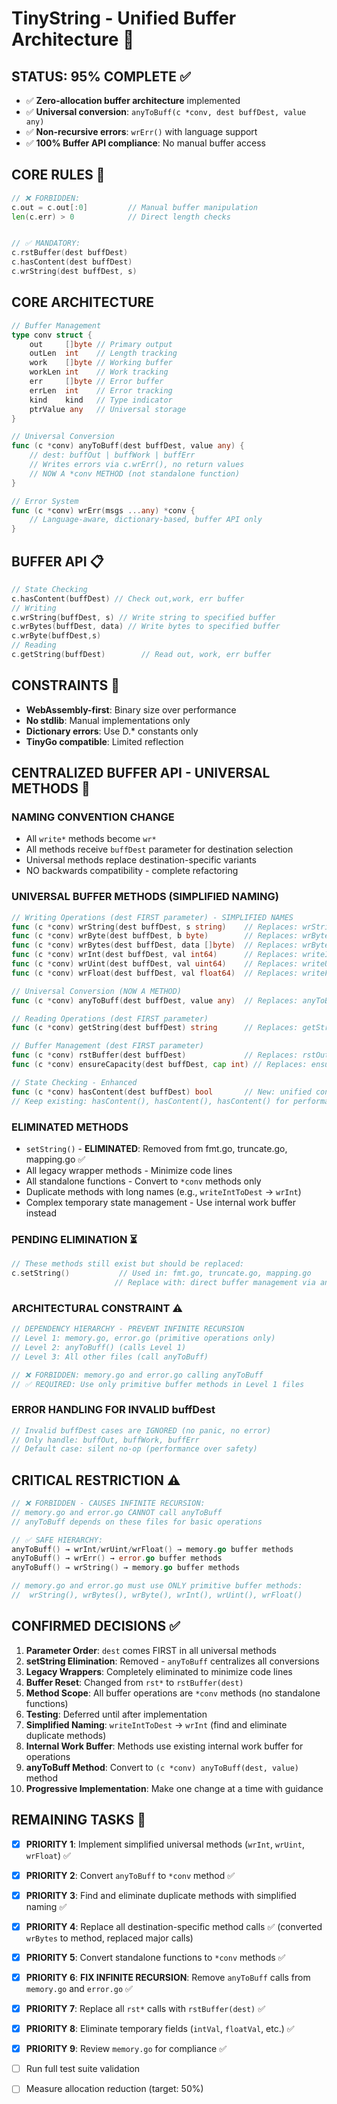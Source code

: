 # TinyString - Unified Buffer Architecture 🎯

## **STATUS: 95% COMPLETE** ✅
- ✅ **Zero-allocation buffer architecture** implemented
- ✅ **Universal conversion**: `anyToBuff(c *conv, dest buffDest, value any)`
- ✅ **Non-recursive errors**: `wrErr()` with language support
- ✅ **100% Buffer API compliance**: No manual buffer access

## **CORE RULES** 🚨
```go
// ❌ FORBIDDEN:
c.out = c.out[:0]         // Manual buffer manipulation
len(c.err) > 0            // Direct length checks


// ✅ MANDATORY:
c.rstBuffer(dest buffDest)
c.hasContent(dest buffDest)
c.wrString(dest buffDest, s)

```

## **CORE ARCHITECTURE** ️
```go
// Buffer Management
type conv struct {
    out     []byte // Primary output
    outLen  int    // Length tracking
    work    []byte // Working buffer  
    workLen int    // Work tracking
    err     []byte // Error buffer
    errLen  int    // Error tracking
    kind    kind   // Type indicator
    ptrValue any   // Universal storage
}

// Universal Conversion
func (c *conv) anyToBuff(dest buffDest, value any) {
    // dest: buffOut | buffWork | buffErr
    // Writes errors via c.wrErr(), no return values
    // NOW A *conv METHOD (not standalone function)
}

// Error System
func (c *conv) wrErr(msgs ...any) *conv {
    // Language-aware, dictionary-based, buffer API only
}
```

## **BUFFER API** 📋
```go
// State Checking
c.hasContent(buffDest) // Check out,work, err buffer
// Writing
c.wrString(buffDest, s) // Write string to specified buffer
c.wrBytes(buffDest, data) // Write bytes to specified buffer    
c.wrByte(buffDest,s)        
// Reading
c.getString(buffDest)        // Read out, work, err buffer

```

## **CONSTRAINTS** 📝
- **WebAssembly-first**: Binary size over performance
- **No stdlib**: Manual implementations only
- **Dictionary errors**: Use D.* constants only
- **TinyGo compatible**: Limited reflection

## **CENTRALIZED BUFFER API - UNIVERSAL METHODS** 🎯

### **NAMING CONVENTION CHANGE**
- All `write*` methods become `wr*`
- All methods receive `buffDest` parameter for destination selection
- Universal methods replace destination-specific variants
- NO backwards compatibility - complete refactoring

### **UNIVERSAL BUFFER METHODS** (SIMPLIFIED NAMING)
```go
// Writing Operations (dest FIRST parameter) - SIMPLIFIED NAMES
func (c *conv) wrString(dest buffDest, s string)    // Replaces: wrStringToOut, wrString, wrStringToErr  
func (c *conv) wrByte(dest buffDest, b byte)        // Replaces: wrByte (out-only)
func (c *conv) wrBytes(dest buffDest, data []byte)  // Replaces: wrBytes, wrToWork, wrBytes
func (c *conv) wrInt(dest buffDest, val int64)      // Replaces: writeIntToDest + duplicates
func (c *conv) wrUint(dest buffDest, val uint64)    // Replaces: writeUintToDest + duplicates  
func (c *conv) wrFloat(dest buffDest, val float64)  // Replaces: writeFloatToDest + duplicates

// Universal Conversion (NOW A METHOD)
func (c *conv) anyToBuff(dest buffDest, value any)  // Replaces: anyToBuff function

// Reading Operations (dest FIRST parameter)
func (c *conv) getString(dest buffDest) string      // Replaces: getString, getString, getString

// Buffer Management (dest FIRST parameter)
func (c *conv) rstBuffer(dest buffDest)             // Replaces: rstOut, rstWork, resetErr
func (c *conv) ensureCapacity(dest buffDest, cap int) // Replaces: ensureOutCapacity

// State Checking - Enhanced
func (c *conv) hasContent(dest buffDest) bool       // New: unified content checking
// Keep existing: hasContent(), hasContent(), hasContent() for performance
```

### **ELIMINATED METHODS**
- `setString()` - **ELIMINATED**: Removed from fmt.go, truncate.go, mapping.go ✅
- All legacy wrapper methods - Minimize code lines  
- All standalone functions - Convert to `*conv` methods only
- Duplicate methods with long names (e.g., `writeIntToDest` → `wrInt`)
- Complex temporary state management - Use internal work buffer instead

### **PENDING ELIMINATION** ⏳
```go
// These methods still exist but should be replaced:
c.setString()           // Used in: fmt.go, truncate.go, mapping.go
                       // Replace with: direct buffer management via anyToBuff
```

### **ARCHITECTURAL CONSTRAINT** ⚠️
```go
// DEPENDENCY HIERARCHY - PREVENT INFINITE RECURSION
// Level 1: memory.go, error.go (primitive operations only)
// Level 2: anyToBuff() (calls Level 1)
// Level 3: All other files (call anyToBuff)

// ❌ FORBIDDEN: memory.go and error.go calling anyToBuff
// ✅ REQUIRED: Use only primitive buffer methods in Level 1 files
```

### **ERROR HANDLING FOR INVALID buffDest**
```go
// Invalid buffDest cases are IGNORED (no panic, no error)
// Only handle: buffOut, buffWork, buffErr
// Default case: silent no-op (performance over safety)
```

## **CRITICAL RESTRICTION** ⚠️
```go
// ❌ FORBIDDEN - CAUSES INFINITE RECURSION:
// memory.go and error.go CANNOT call anyToBuff
// anyToBuff depends on these files for basic operations

// ✅ SAFE HIERARCHY:
anyToBuff() → wrInt/wrUint/wrFloat() → memory.go buffer methods
anyToBuff() → wrErr() → error.go buffer methods  
anyToBuff() → wrString() → memory.go buffer methods

// memory.go and error.go must use ONLY primitive buffer methods:
//  wrString(), wrBytes(), wrByte(), wrInt(), wrUint(), wrFloat()
```

## **CONFIRMED DECISIONS** ✅
1. **Parameter Order**: `dest` comes FIRST in all universal methods
2. **setString Elimination**: Removed - `anyToBuff` centralizes all conversions  
3. **Legacy Wrappers**: Completely eliminated to minimize code lines
4. **Buffer Reset**: Changed from `rst*` to `rstBuffer(dest)`
5. **Method Scope**: All buffer operations are `*conv` methods (no standalone functions)
6. **Testing**: Deferred until after implementation
7. **Simplified Naming**: `writeIntToDest` → `wrInt` (find and eliminate duplicate methods)
8. **Internal Work Buffer**: Methods use existing internal work buffer for operations
9. **anyToBuff Method**: Convert to `(c *conv) anyToBuff(dest, value)` method
10. **Progressive Implementation**: Make one change at a time with guidance

## **REMAINING TASKS** 🎯
- [x] **PRIORITY 1**: Implement simplified universal methods (`wrInt`, `wrUint`, `wrFloat`) ✅
- [x] **PRIORITY 2**: Convert `anyToBuff` to `*conv` method ✅
- [x] **PRIORITY 3**: Find and eliminate duplicate methods with simplified naming ✅
- [x] **PRIORITY 4**: Replace all destination-specific method calls ✅ (converted `wrBytes` to method, replaced major calls)
- [x] **PRIORITY 5**: Convert standalone functions to `*conv` methods ✅
- [x] **PRIORITY 6**: **FIX INFINITE RECURSION**: Remove `anyToBuff` calls from `memory.go` and `error.go` ✅
- [x] **PRIORITY 7**: Replace all `rst*` calls with `rstBuffer(dest)` ✅
- [x] **PRIORITY 8**: Eliminate temporary fields (`intVal`, `floatVal`, etc.) ✅
- [x] **PRIORITY 9**: Review `memory.go` for compliance ✅
- [ ] Run full test suite validation
- [ ] Measure allocation reduction (target: 50%)


